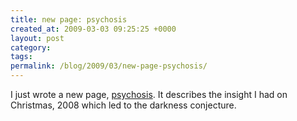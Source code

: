 ```yaml
---
title: new page: psychosis
created_at: 2009-03-03 09:25:25 +0000
layout: post
category: 
tags: 
permalink: /blog/2009/03/new-page-psychosis/
---
```


I just wrote a new page, [psychosis][1]. It describes the insight I had on Christmas, 2008 which led to the darkness conjecture.

   [1]: /darkness-conjecture/psychosis/
